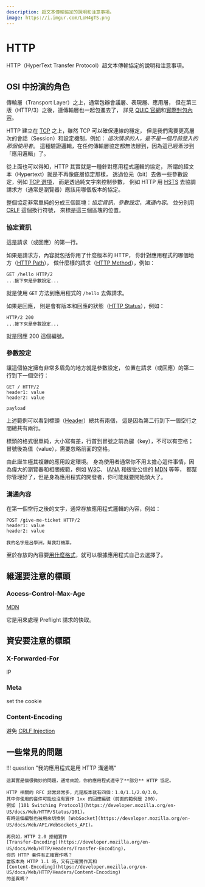 ```yaml
---
description: 超文本傳輸協定的說明和注意事項。
image: https://i.imgur.com/LoH4gTS.png
---
```


# HTTP

HTTP（HyperText Transfer Protocol）超文本傳輸協定的說明和注意事項。

## OSI 中扮演的角色

傳輸層（Transport Layer）之上，通常包辦會議層、表現層、應用層，
但在第三版（HTTP/3）之後，連傳輸層也一起包進去了，
詳見 [QUIC 官網](https://www.chromium.org/quic/)和[實際封包內容](https://quic.xargs.org/)。

HTTP 建立在 [TCP](./tcp.md) 之上，雖然 TCP 可以確保連線的穩定，
但是我們需要更高層次的會話（Session）和設定機制，例如：
*這次請求的人，是不是一個月前登入的那個使用者*。
這種驗證邏輯，在任何傳輸層協定都無法辦到，因為這已經牽涉到「應用邏輯」了。

從上面也可以得知，HTTP 其實就是一種針對應用程式邏輯的協定，
所謂的超文本（Hypertext）就是不再像底層協定那樣，
透過位元（bit）去做一些參數設定，例如 [TCP 選項](./tcp.md/#tcp_2)，
而是透過純文字來控制參數，
例如 HTTP 用 [HSTS](https://developer.mozilla.org/en-US/docs/Web/HTTP/Headers/Strict-Transport-Security)
去協調請求方（通常是瀏覽器）應該用哪個版本的協定。

整個協定非常單純的分成三個區塊：*協定資訊*，*參數設定*，*溝通內容*。
並分別用 [CRLF](https://developer.mozilla.org/en-US/docs/Glossary/CRLF) 這個換行符號，
來標是這三個區塊的位置。

### 協定資訊

這是請求（或回應）的第一行。

如果是請求方，內容就包括你用了什麼版本的 HTTP，
你針對應用程式的哪個地方（[HTTP Path](https://developer.mozilla.org/en-US/docs/Web/API/URL/pathname)），
做什麼樣的請求（[HTTP Method](https://developer.mozilla.org/en-US/docs/Web/HTTP/Methods)），例如：

```text
GET /hello HTTP/2
...接下來是參數設定...
```

就是使用 `GET` 方法到應用程式的 `/hello` 去做請求。

如果是回應，
則是會有版本和回應的狀態（[HTTP Status](https://developer.mozilla.org/en-US/docs/Web/HTTP/Status)），例如：

```text
HTTP/2 200
...接下來是參數設定...
```

就是回應 200 這個編號。

### 參數設定

讓這個協定擁有非常多眉角的地方就是參數設定，
位置在請求（或回應）的第二行到下一個空行：

```text
GET / HTTP/2
header1: value
header2: value

payload
```

上述範例可以看到標頭（[Header](https://developer.mozilla.org/en-US/docs/Web/HTTP/Headers)）總共有兩個，
這是因為第二行到下一個空行之間總共有兩行。

標頭的格式很單純，大小寫有差，行首到冒號之前為鍵（key），不可以有空格；
冒號後為值（value），需要忽略前面的空格。

由此誕生極其複雜的應用設定環境。
身為使用者通常你不用太擔心這件事情，因為偉大的瀏覽器和相關規範，例如
[W3C](https://www.w3.org/standards/)、
[IANA](https://www.iana.org/assignments/message-headers/message-headers.xhtml#perm-headers)
和很受公信的
[MDN](https://developer.mozilla.org/en-US/docs/Learn/Getting_started_with_the_web/The_web_and_web_standards)
等等，
都幫你管理好了，但是身為應用程式的開發者，你可能就要開始頭大了。

### 溝通內容

在第一個空行之後的文字，通常存放應用程式邏輯的內容，例如：

```text
POST /give-me-ticket HTTP/2
header1: value
header2: value

我的名字是呂學洲，幫我訂機票。
```

至於存放的內容要[用什麼格式](../../feedback/distributed-systems-with-node.js/protocol.md)，就可以根據應用程式自己去選擇了。

## 維運要注意的標頭

### Access-Control-Max-Age

[MDN](https://developer.mozilla.org/en-US/docs/Web/HTTP/Headers/Access-Control-Max-Age)

它是用來處理 Preflight 請求的快取。

## 資安要注意的標頭

### X-Forwarded-For

IP

### Meta

set the cookie

### Content-Encoding

避免 [CRLF Injection](https://www.praetorian.com/blog/using-crlf-injection-to-bypass-akamai-web-app-firewall/)

## 一些常見的問題

!!! question "我的應用程式是用 HTTP 溝通嗎"

    這其實是個很微妙的問題，通常來說，你的應用程式遵守了**部分** HTTP 協定。

    HTTP 相關的 RFC 非常非常多，光是版本就有四個：1.0/1.1/2.0/3.0，
    其中你使用的套件可能也沒有實作 1xx 的回應編號（前面的範例是 200），
    例如 [101 Switching Protocol](https://developer.mozilla.org/en-US/docs/Web/HTTP/Status/101)，
    有時這個編號也被用來切換到 [WebSocket](https://developer.mozilla.org/en-US/docs/Web/API/WebSockets_API)。

    再例如，HTTP 2.0 拒絕實作
    [Transfer-Encoding](https://developer.mozilla.org/en-US/docs/Web/HTTP/Headers/Transfer-Encoding)，
    你的 HTTP 套件有正確實作嗎？
    當版本為 HTTP 1.1 時，又有正確實作其和
    [Content-Encoding](https://developer.mozilla.org/en-US/docs/Web/HTTP/Headers/Content-Encoding)
    的差異嗎？

